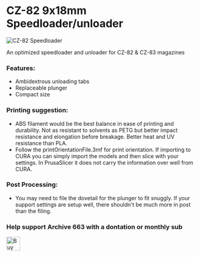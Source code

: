 # CZ-82 9x18mm Speedloader/unloader

![CZ-82 Speedloader](https://github.com/Archive-663/CZ82/blob/main/ASSETS/PHOTO/GMP1554.jpg)

An optimized speedloader and unloader for CZ-82 & CZ-83 magazines

### Features:
- Ambidextrous unloading tabs
- Replaceable plunger
- Compact size

### Printing suggestion:
- ABS filament would be the best balance in ease of printing and durability. Not as resistant to solvents as PETG but better impact resistance and elongation before breakage. Better heat and UV resistance than PLA.
- Follow the printOrientationFile.3mf for print orientation. If importing to CURA you can simply import the models and then slice with your settings. In PrusaSlicer it does not carry the information over well from CURA.

### Post Processing:
- You may need to file the dovetail for the plunger to fit snuggly. If your support settings are setup well, there shouldn't be much more in post than the filing.

### Help support Archive 663 with a dontation or monthly sub

<a href='https://ko-fi.com/P5P3MHMSF' target='_blank'><img height='36' style='border:0px;height:36px;' src='https://storage.ko-fi.com/cdn/kofi2.png?v=3' border='0' alt='Buy Me a Coffee at ko-fi.com' /></a>
